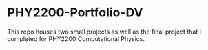 # PHY2200-Portfolio-DV
This repo houses two small projects as well as the final project that I completed for PHY2200 Computational Physics.
